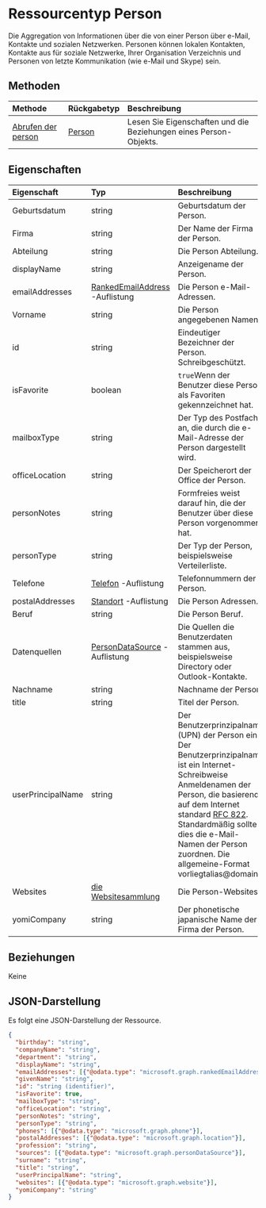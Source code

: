# <a name="person-resource-type"></a>Ressourcentyp Person

Die Aggregation von Informationen über die von einer Person über e-Mail, Kontakte und sozialen Netzwerken. Personen können lokalen Kontakten, Kontakte aus für soziale Netzwerke, Ihrer Organisation Verzeichnis und Personen von letzte Kommunikation (wie e-Mail und Skype) sein.

## <a name="methods"></a>Methoden

| Methode           | Rückgabetyp    |Beschreibung|
|:---------------|:--------|:----------|
|[Abrufen der person](../api/person_get.md) | [Person](person.md) |Lesen Sie Eigenschaften und die Beziehungen eines Person-Objekts.|


## <a name="properties"></a>Eigenschaften
| Eigenschaft     | Typ   |Beschreibung|
|:---------------|:--------|:----------|
|Geburtsdatum|string|Geburtsdatum der Person.|
|Firma|string|Der Name der Firma der Person.|
|Abteilung|string|Die Person Abteilung.|
|displayName|string|Anzeigename der Person.|
|emailAddresses|[RankedEmailAddress](rankedemailaddress.md) -Auflistung|Die Person e-Mail-Adressen.|
|Vorname|string|Die Person angegebenen Namen.|
|id|string|Eindeutiger Bezeichner der Person. Schreibgeschützt.|
|isFavorite|boolean|`true`Wenn der Benutzer diese Person als Favoriten gekennzeichnet hat.|
|mailboxType|string|Der Typ des Postfachs an, die durch die e-Mail-Adresse der Person dargestellt wird.|
|officeLocation|string|Der Speicherort der Office der Person.|
|personNotes|string|Formfreies weist darauf hin, die der Benutzer über diese Person vorgenommen hat.|
|personType|string|Der Typ der Person, beispielsweise Verteilerliste.|
|Telefone|[Telefon](phone.md) -Auflistung|Telefonnummern der Person.|
|postalAddresses|[Standort](location.md) -Auflistung|Die Person Adressen.|
|Beruf|string|Die Person Beruf.|
|Datenquellen|[PersonDataSource](persondatasource.md) -Auflistung|Die Quellen die Benutzerdaten stammen aus, beispielsweise Directory oder Outlook-Kontakte.|
|Nachname|string|Nachname der Person.|
|title|string|Titel der Person.|
|userPrincipalName|string|Der Benutzerprinzipalname (UPN) der Person ein. Der Benutzerprinzipalname ist ein Internet-Schreibweise Anmeldenamen der Person, die basierend auf dem Internet standard [RFC 822](http://www.ietf.org/rfc/rfc0822.txt). Standardmäßig sollte dies die e-Mail-Namen der Person zuordnen. Die allgemeine-Format vorliegtalias@domain.|
|Websites|[die Websitesammlung](website.md)|Die Person-Websites.|
|yomiCompany|string|Der phonetische japanische Name der Firma der Person.|

## <a name="relationships"></a>Beziehungen
Keine


## <a name="json-representation"></a>JSON-Darstellung

Es folgt eine JSON-Darstellung der Ressource.

<!-- {
  "blockType": "resource",
  "optionalProperties": [

  ],
  "@odata.type": "microsoft.graph.person"
}-->

```json
{
  "birthday": "string",
  "companyName": "string",
  "department": "string",
  "displayName": "string",
  "emailAddresses": [{"@odata.type": "microsoft.graph.rankedEmailAddress"}],
  "givenName": "string",
  "id": "string (identifier)",
  "isFavorite": true,
  "mailboxType": "string",
  "officeLocation": "string",
  "personNotes": "string",
  "personType": "string",
  "phones": [{"@odata.type": "microsoft.graph.phone"}],
  "postalAddresses": [{"@odata.type": "microsoft.graph.location"}],
  "profession": "string",
  "sources": [{"@odata.type": "microsoft.graph.personDataSource"}],
  "surname": "string",
  "title": "string",
  "userPrincipalName": "string",
  "websites": [{"@odata.type": "microsoft.graph.website"}],
  "yomiCompany": "string"
}

```

<!-- uuid: 8fcb5dbc-d5aa-4681-8e31-b001d5168d79
2015-10-25 14:57:30 UTC -->
<!-- {
  "type": "#page.annotation",
  "description": "person resource",
  "keywords": "",
  "section": "documentation",
  "tocPath": ""
}-->
